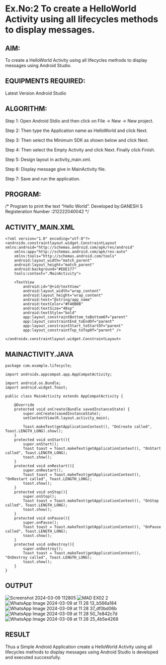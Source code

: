 # Ex.No:2 To create a HelloWorld Activity using all lifecycles methods to display messages.


## AIM:

To create a HelloWorld Activity using all lifecycles methods to display messages using Android Studio.

## EQUIPMENTS REQUIRED:

Latest Version Android Studio

## ALGORITHM:

Step 1: Open Android Stdio and then click on File -> New -> New project.

Step 2: Then type the Application name as HelloWorld and click Next. 

Step 3: Then select the Minimum SDK as shown below and click Next.

Step 4: Then select the Empty Activity and click Next. Finally click Finish.

Step 5: Design layout in activity_main.xml.

Step 6: Display message give in MainActivity file.

Step 7: Save and run the application.

## PROGRAM:

/*
Program to print the text “Hello World”.
Developed by:GANESH S
Registeration Number :212222040042
*/
## ACTIVITY_MAIN.XML
```
<?xml version="1.0" encoding="utf-8"?>
<androidx.constraintlayout.widget.ConstraintLayout xmlns:android="http://schemas.android.com/apk/res/android"
    xmlns:app="http://schemas.android.com/apk/res-auto"
    xmlns:tools="http://schemas.android.com/tools"
    android:layout_width="match_parent"
    android:layout_height="match_parent"
    android:background="#EDE177"
    tools:context=".MainActivity">

    <TextView
        android:id="@+id/textView"
        android:layout_width="wrap_content"
        android:layout_height="wrap_content"
        android:text="@string/app_name"
        android:textColor="#F40B0B"
        android:textSize="40sp"
        android:textStyle="bold"
        app:layout_constraintBottom_toBottomOf="parent"
        app:layout_constraintEnd_toEndOf="parent"
        app:layout_constraintStart_toStartOf="parent"
        app:layout_constraintTop_toTopOf="parent" />

</androidx.constraintlayout.widget.ConstraintLayout>
```
## MAINACTIVITY.JAVA
```
package com.example.lifecycle;

import androidx.appcompat.app.AppCompatActivity;

import android.os.Bundle;
import android.widget.Toast;

public class MainActivity extends AppCompatActivity {

    @Override
    protected void onCreate(Bundle savedInstanceState) {
        super.onCreate(savedInstanceState);
        setContentView(R.layout.activity_main);

        Toast.makeText(getApplicationContext(), "OnCreate called", Toast.LENGTH_LONG).show();
    }
    protected void onStart(){
        super.onStart();
        Toast toast = Toast.makeText(getApplicationContext(), "OnStart called", Toast.LENGTH_LONG);
        toast.show();
    }
    protected void onRestart(){
        super.onRestart();
        Toast toast = Toast.makeText(getApplicationContext(), "OnRestart called", Toast.LENGTH_LONG);
        toast.show();
    }
    protected void onStop(){
        super.onStop();
        Toast toast = Toast.makeText(getApplicationContext(), "OnStop called", Toast.LENGTH_LONG);
        toast.show();
    }
    protected void onPause(){
        super.onPause();
        Toast toast = Toast.makeText(getApplicationContext(), "OnPause called", Toast.LENGTH_LONG);
        toast.show();
    }
    protected void onDestroy(){
        super.onDestroy();
        Toast toast = Toast.makeText(getApplicationContext(), "OnDestroy called", Toast.LENGTH_LONG);
        toast.show();
    }
}
```
## OUTPUT
![Screenshot 2024-03-09 112805](https://github.com/ganeshshanmugavel27/lifecyclemethods/assets/122046208/b539d629-d054-4379-a561-5218b4982440)
![MAD EX02 2](https://github.com/ganeshshanmugavel27/lifecyclemethods/assets/122046208/3fc14b64-facf-47df-aeb2-af6f71619c22)
![WhatsApp Image 2024-03-09 at 11 28 13_b566a184](https://github.com/ganeshshanmugavel27/lifecyclemethods/assets/122046208/6a5ac46f-6abe-4a67-887b-1c210fa18d0e)
![WhatsApp Image 2024-03-09 at 11 28 37_df0bd06b](https://github.com/ganeshshanmugavel27/lifecyclemethods/assets/122046208/0e28bbb8-0759-46f1-96e2-95c352cf1ebc)
![WhatsApp Image 2024-03-09 at 11 28 50_7e842c7d](https://github.com/ganeshshanmugavel27/lifecyclemethods/assets/122046208/6cfe4f93-6193-4e99-83f6-e7481baad713)
![WhatsApp Image 2024-03-09 at 11 28 25_4b5e4268](https://github.com/ganeshshanmugavel27/lifecyclemethods/assets/122046208/a6ff9d2c-ba04-4c52-9144-b940d3759255)





## RESULT
Thus a Simple Android Application create a HelloWorld Activity using all lifecycles methods to display messages using Android Studio is developed and executed successfully.
